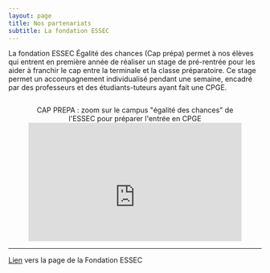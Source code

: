 ```yaml
---
layout: page
title: Nos partenariats
subtitle: La fondation ESSEC
---
```


La fondation ESSEC Égalité des chances (Cap prépa) permet à nos élèves qui entrent en première année de réaliser un stage de pré-rentrée pour les aider à franchir le cap
entre la terminale et la classe préparatoire. Ce stage permet un accompagnement individualisé pendant une semaine, encadré par des professeurs et des étudiants-tuteurs 
ayant fait une CPGE.


<div style="position:relative;padding-bottom:56.25%;height:0;overflow:hidden;">
<center>
<figure>
    <figcaption>  CAP PREPA : zoom sur le campus "égalité des chances" de l'ESSEC pour préparer l'entrée en CPGE</figcaption>
    <iframe width="100%" height="315" src="https://www.youtube.com/embed/OWpEb5Gdb7c" frameborder="0" allow="accelerometer; autoplay; clipboard-write; encrypted-media; gyroscope; picture-in-picture" allowfullscreen></iframe>
   </figure> 
  </center>
</div>

---

[Lien](http://egalite-des-chances.essec.edu/nos-programmes/cap-prepa) vers la page de la Fondation ESSEC
